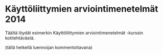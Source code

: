 Käyttöliittymien arviointimenetelmät 2014
=========================================

Täältä löydät esimerkin Käyttöliittymien arviointimenetelmät -kurssin kotitehtävästä.

(tällä hetkellä luennoijan kommentoitavana)
